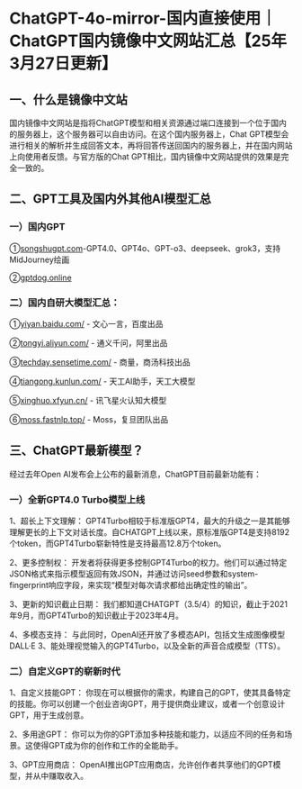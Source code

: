 # ChatGPT-4o-mirror-国内直接使用｜ChatGPT国内镜像中文网站汇总【25年3月27日更新】

## 一、什么是镜像中文站

国内镜像中文网站是指将ChatGPT模型和相关资源通过端口连接到一个位于国内的服务器上，这个服务器可以自由访问。在这个国内服务器上，Chat GPT模型会进行相关的解析并生成回答文本，再将回答传送回国内的服务器上，并在国内网站上向使用者反馈。与官方版的Chat GPT相比，国内镜像中文网站提供的效果是完全一致的。

## 二、GPT工具及国内外其他AI模型汇总

### 一）国内GPT

①[songshugpt.com](https://songshugpt.com)-GPT4.0、GPT4o、GPT-o3、deepseek、grok3，支持MidJourney绘画

②[gptdog.online](http://gptdog.online)


### 二）国内自研大模型汇总：

①[yiyan.baidu.com/](http://yiyan.baidu.com/) - 文心一言，百度出品

②[tongyi.aliyun.com/](http://tongyi.aliyun.com/) - 通义千问，阿里出品

③[techday.sensetime.com/](http://techday.sensetime.com/) - 商量，商汤科技出品

④[tiangong.kunlun.com/](http://tiangong.kunlun.com/) - 天工AI助手，天工大模型

⑤[xinghuo.xfyun.cn/](http://xinghuo.xfyun.cn/) - 讯飞星火认知大模型

⑥[moss.fastnlp.top/](http://moss.fastnlp.top/) - Moss，复旦团队出品

## 三、ChatGPT最新模型？

经过去年Open AI发布会上公布的最新消息，ChatGPT目前最新功能有：

### 一）全新GPT4.0 Turbo模型上线

1、超长上下文理解： GPT4Turbo相较于标准版GPT4，最大的升级之一是其能够理解更长的上下文对话长度。自CHATGPT上线以来，原标准版GPT4是支持8192个token，而GPT4Turbo崭新特性是支持最高12.8万个token。

2、更多控制权： 开发者将获得更多控制GPT4Turbo的权力。他们可以通过特定JSON格式来指示模型返回有效JSON，并通过访问seed参数和system-fingerprint响应字段，来实现“模型对每次请求都给出确定性的输出”。

3、更新的知识截止日期： 我们都知道CHATGPT（3.5/4）的知识，截止于2021年9月，而GPT4Turbo的知识截止于2023年4月。

4、多模态支持： 与此同时，OpenAI还开放了多模态API，包括文生成图像模型DALL·E 3、能处理视觉输入的GPT4Turbo，以及全新的声音合成模型（TTS）。

### 二）自定义GPT的崭新时代

1、自定义技能GPT： 你现在可以根据你的需求，构建自己的GPT，使其具备特定的技能。你可以创建一个创业咨询GPT，用于提供商业建议，或者一个创意设计GPT，用于生成创意。

2、多用途GPT： 你可以为你的GPT添加多种技能和能力，以适应不同的任务和场景。这使得GPT成为你的创作和工作的全能助手。

3、GPT应用商店： OpenAI推出GPT应用商店，允许创作者共享他们的GPT模型，并从中赚取收入。
